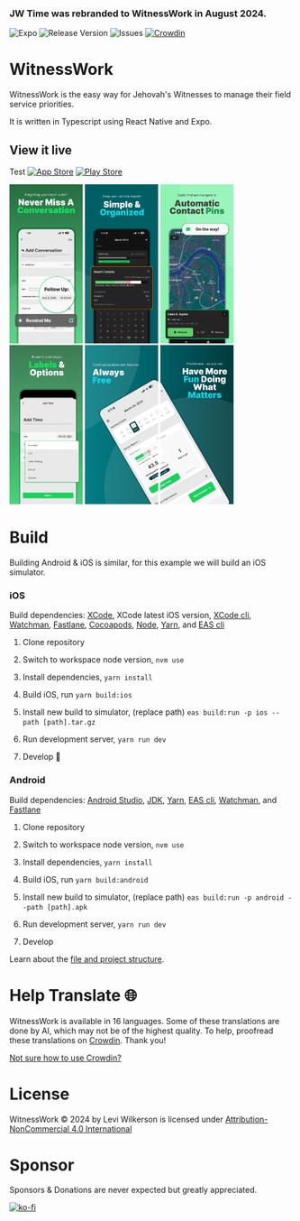 ### JW Time was rebranded to WitnessWork in August 2024.

![Expo](https://img.shields.io/badge/expo-1C1E24?style=flat&logo=expo&logoColor=#D04A37)
![Release Version](https://img.shields.io/github/v/release/leviFrosty/witness-work)
![Issues](https://img.shields.io/github/issues/leviFrosty/witness-work)
[![Crowdin](https://badges.crowdin.net/jw-time/localized.svg)](https://crowdin.com/project/jw-time)

# WitnessWork

WitnessWork is the easy way for Jehovah's Witnesses to manage their field service priorities.

It is written in Typescript using React Native and Expo.

## View it live

Test
[![App Store](https://img.shields.io/badge/App_Store-0D96F6?style=for-the-badge&logo=app-store&logoColor=white)](https://apps.apple.com/us/app/jw-time/id6469723047)
[![Play Store](https://img.shields.io/badge/Google_Play-414141?style=for-the-badge&logo=google-play&logoColor=white)](https://play.google.com/store/apps/details?id=com.leviwilkerson.witnesswork)

<div float="left">
<img src="./src/docs/screenshots/preview1.jpg" width="130">
<img src="./src/docs/screenshots/preview2.jpg" width="130">
<img src="./src/docs/screenshots/preview3.jpg" width="130">
<img src="./src/docs/screenshots/preview4.jpg" width="130">
<img src="./src/docs/screenshots/preview5.jpg" width="130">
<img src="./src/docs/screenshots/preview6.jpg" width="130">
</div>

# Build

Building Android & iOS is similar, for this example we will build an iOS simulator.

### iOS

Build dependencies: [XCode](https://docs.expo.dev/workflow/ios-simulator/#install-xcode), XCode latest iOS version, [XCode cli](https://docs.expo.dev/workflow/ios-simulator/#install-xcode-command-line-tools), [Watchman](https://facebook.github.io/watchman/docs/install#macos), [Fastlane](https://docs.fastlane.tools/), [Cocoapods](https://cocoapods.org/), [Node](https://nodejs.org/en/download/package-manager), [Yarn](https://classic.yarnpkg.com/lang/en/docs/install/#mac-stable), and [EAS cli](https://docs.expo.dev/eas-update/getting-started/)

1. Clone repository

1. Switch to workspace node version, `nvm use`

1. Install dependencies, `yarn install`

1. Build iOS, run `yarn build:ios`

1. Install new build to simulator, (replace path) `eas build:run -p ios --path [path].tar.gz`

1. Run development server, `yarn run dev`

1. Develop 🚀

### Android

Build dependencies: [Android Studio](https://developer.android.com/studio), [JDK](https://openjdk.org/), [Yarn](https://classic.yarnpkg.com/lang/en/docs/install/#mac-stable), [EAS cli](https://docs.expo.dev/eas-update/getting-started/), [Watchman](https://facebook.github.io/watchman/docs/install#macos), and [Fastlane](https://docs.fastlane.tools/)

1. Clone repository

1. Switch to workspace node version, `nvm use`

1. Install dependencies, `yarn install`

1. Build iOS, run `yarn build:android`

1. Install new build to simulator, (replace path) `eas build:run -p android --path [path].apk`

1. Run development server, `yarn run dev`

1. Develop

Learn about the [file and project structure](./src/docs/project-structure.md).

# Help Translate 🌐

WitnessWork is available in 16 languages. Some of these translations are done by AI, which may not be of the highest quality. To help, proofread these translations on [Crowdin](https://crowdin.com/project/jw-time/). Thank you!

[Not sure how to use Crowdin?](https://support.crowdin.com/crowdin-intro/)

# License

WitnessWork © 2024 by Levi Wilkerson is licensed under [Attribution-NonCommercial 4.0 International](./LICENSE)

# Sponsor

Sponsors & Donations are never expected but greatly appreciated.

[![ko-fi](https://ko-fi.com/img/githubbutton_sm.svg)](https://ko-fi.com/leviwilkerson)
